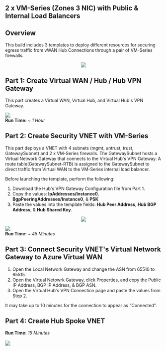 ## 2 x VM-Series (Zones 3 NIC) with Public & Internal Load Balancers

## Overview
This build includes 3 templates to deploy different resources for securing egress traffic from vWAN Hub Connections through a pair of VM-Series firewalls.
<p align="center">
<img src="https://raw.githubusercontent.com/wwce/azure-arm/master/Azure-Common-Deployments/v1/images/2fw_3nic_zone_intlb_extlb_vwan.png">
</p>

## Part 1: Create Virtual WAN / Hub / Hub VPN Gateway
This part creates a Virtual WAN, Virtual Hub, and Virtual Hub's VPN Gateway. 


[<img src="http://azuredeploy.net/deploybutton.png"/>](https://portal.azure.com/#create/Microsoft.Template/uri/https%3A%2F%2Fraw.githubusercontent.com%2Fwwce%2Fazure-arm%2Fmaster%2FAzure-Common-Deployments%2Fv1%2F2fw_3nic_zone_intlb_extlb_vwan%2Fpart1_vwan.json)
</br>
**Run Time:** ~ *1 Hour*

## Part 2: Create Security VNET with VM-Series
This part deploys a VNET with 4 subnets (mgmt, untrust, trust, GatewaySubnet) and 2 x VM-Series firewalls.  The GatewaySubnet hosts a Virtual Network Gateway that connects to the Virtual Hub's VPN Gateway.  A route table(GatewaySubnet-RTB) is assigned to the GatewaySubnet to direct traffic from Virtual WAN to the VM-Series internal load balancer.

Before launching the template, perform the following:
1. Download the Hub's VPN Gateway Configuration file from Part 1.
2. Copy the values: **IpAddresses/Instance0**, **BgpPeeringAddresses/Instance0**, & **PSK** 
3. Paste the values into the template fields: **Hub Peer Address**, **Hub BGP Address**, & **Hub Shared Key**.

<p align="center">
<img src="https://raw.githubusercontent.com/wwce/azure-arm/master/Azure-Common-Deployments/v1/images/2fw_3nic_zone_intlb_extlb_vwan_vpn_config.png">
</p>

[<img src="http://azuredeploy.net/deploybutton.png"/>](https://portal.azure.com/#create/Microsoft.Template/uri/https%3A%2F%2Fraw.githubusercontent.com%2Fwwce%2Fazure-arm%2Fmaster%2FAzure-Common-Deployments%2Fv1%2F2fw_3nic_zone_intlb_extlb_vwan%2Fpart2_security.json)
</br>
**Run Time:** ~ *45 Minutes*

## Part 3: Connect Security VNET's Virtual Network Gateway to Azure Virtual WAN
1. Open the Local Network Gateway and change the ASN from 65510 to 65515.
2. Open the Virtual Netowrk Gateway, click Properties, and copy the Public IP Address, BGP IP Address, & BGP ASN.
3. Open the Virtual Hub's VPN Connection page and paste the values from Step 2.

It may take up to 10 minutes for the connection to appear as "Connected".

## Part 4: Create Hub Spoke VNET
**Run Time:** *15 Minutes*
</br>
</br>
[<img src="http://azuredeploy.net/deploybutton.png"/>](https://portal.azure.com/#create/Microsoft.Template/uri/https%3A%2F%2Fraw.githubusercontent.com%2Fwwce%2Fazure-arm%2Fmaster%2FAzure-Common-Deployments%2Fv1%2F2fw_3nic_zone_intlb_extlb_vwan%2Fpart3_spoke.json)

